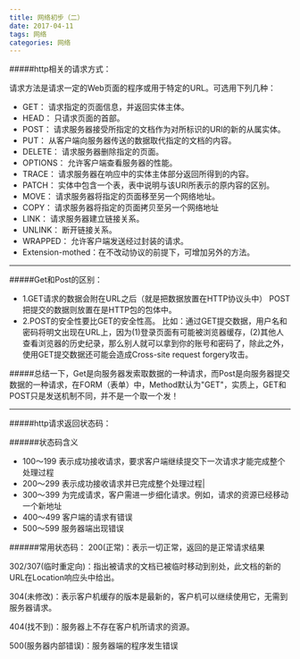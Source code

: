 ```yaml
---
title: 网络初步（二）
date: 2017-04-11
tags: 网络
categories: 网络
---
```

#####http相关的请求方式：

请求方法是请求一定的Web页面的程序或用于特定的URL。可选用下列几种：
- GET： 请求指定的页面信息，并返回实体主体。
- HEAD： 只请求页面的首部。
- POST： 请求服务器接受所指定的文档作为对所标识的URI的新的从属实体。
- PUT： 从客户端向服务器传送的数据取代指定的文档的内容。
- DELETE： 请求服务器删除指定的页面。
- OPTIONS： 允许客户端查看服务器的性能。
- TRACE： 请求服务器在响应中的实体主体部分返回所得到的内容。
- PATCH： 实体中包含一个表，表中说明与该URI所表示的原内容的区别。
- MOVE： 请求服务器将指定的页面移至另一个网络地址。
- COPY： 请求服务器将指定的页面拷贝至另一个网络地址
- LINK： 请求服务器建立链接关系。
- UNLINK： 断开链接关系。
- WRAPPED： 允许客户端发送经过封装的请求。
- Extension-mothed：在不改动协议的前提下，可增加另外的方法。

-----
#####Get和Post的区别：
- 1.GET请求的数据会附在URL之后（就是把数据放置在HTTP协议头中）
POST把提交的数据则放置在是HTTP包的包体中。
- 2.POST的安全性要比GET的安全性高。
比如：通过GET提交数据，用户名和密码将明文出现在URL上，因为(1)登录页面有可能被浏览器缓存，(2)其他人查看浏览器的历史纪录，那么别人就可以拿到你的账号和密码了，除此之外，使用GET提交数据还可能会造成Cross-site request forgery攻击。

#####总结一下，Get是向服务器发索取数据的一种请求，而Post是向服务器提交数据的一种请求，在FORM（表单）中，Method默认为"GET"，实质上，GET和POST只是发送机制不同，并不是一个取一个发！

-------
#####http请求返回状态码：

######状态码含义
- 100～199      表示成功接收请求，要求客户端继续提交下一次请求才能完成整个处理过程 
- 200～299	表示成功接收请求并已完成整个处理过程|
- 300～399	为完成请求，客户需进一步细化请求。例如，请求的资源已经移动一个新地址
- 400～499	客户端的请求有错误 
- 500～599	服务器端出现错误

######常用状态码：
200(正常)：表示一切正常，返回的是正常请求结果

302/307(临时重定向)：指出被请求的文档已被临时移动到别处，此文档的新的URL在Location响应头中给出。

304(未修改)：表示客户机缓存的版本是最新的，客户机可以继续使用它，无需到服务器请求。

404(找不到)：服务器上不存在客户机所请求的资源。

500(服务器内部错误)：服务器端的程序发生错误

